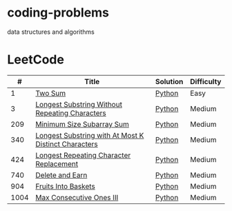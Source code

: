 # coding-problems
data structures and algorithms

LeetCode
========

| # | Title | Solution | Difficulty |
|---| ----- | -------- | ---------- |
|1|[Two Sum](https://leetcode.com/problems/two-sum/)| [Python](./leetcode/python/TwoSum.md)|Easy|
|3|[Longest Substring Without Repeating Characters](https://leetcode.com/problems/longest-substring-without-repeating-characters/)| [Python](./leetcode/python/TwoSum.md)|Medium|
|209|[Minimum Size Subarray Sum](https://leetcode.com/problems/minimum-size-subarray-sum/)|[Python](./leetcode/python/LongestSubstringWithoutRepeatingCharacters)|Medium|
|340|[Longest Substring with At Most K Distinct Characters](https://leetcode.com/problems/longest-substring-with-at-most-k-distinct-characters/)|[Python](./leetcode/python/LongestSubstringwithAtMostKDistinctCharacters.md)|Medium|
|424|[Longest Repeating Character Replacement](https://leetcode.com/problems/longest-repeating-character-replacement/)|[Python](./leetcode/python/LongestRepeatingCharacterReplacement.md)|Medium|
|740|[Delete and Earn](https://leetcode.com/problems/delete-and-earn/)|[Python](./leetcode/python/DeleteAndEarn.md)|Medium|
|904|[Fruits Into Baskets](https://leetcode.com/problems/fruit-into-baskets/)| [Python](./leetcode/python/FruitsIntoBaskets.md)|Medium|
|1004|[Max Consecutive Ones III](https://leetcode.com/problems/max-consecutive-ones-iii/)| [Python](./leetcode/python/MaxConsecutiveOnesIII.md)|Medium|




